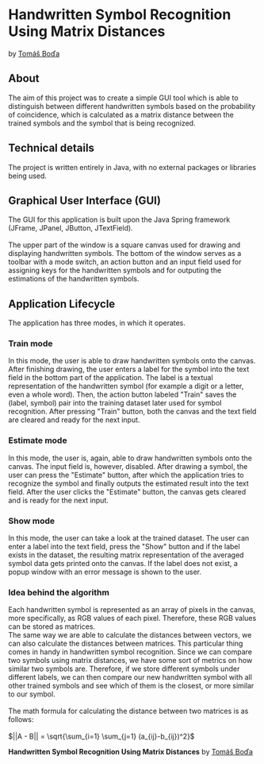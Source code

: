 # Handwritten Symbol Recognition Using Matrix Distances
by [Tomáš Boďa](https://github.com/TomasBoda)

## About
The aim of this project was to create a simple GUI tool which is able to distinguish between different handwritten symbols based on the probability of coincidence, which is calculated as a matrix distance between the trained symbols and the symbol that is being recognized.

## Technical details
The project is written entirely in Java, with no external packages or libraries being used.

## Graphical User Interface (GUI)
The GUI for this application is built upon the Java Spring framework (JFrame, JPanel, JButton, JTextField).
<br>
<br>
The upper part of the window is a square canvas used for drawing and displaying handwritten symbols. The bottom of the window serves as a toolbar with a mode switch, an action button and an input field used for assigning keys for the handwritten symbols and for outputing the estimations of the handwritten symbols.

## Application Lifecycle
The application has three modes, in which it operates.

### Train mode
In this mode, the user is able to draw handwritten symbols onto the canvas. After finishing drawing, the user enters a label for the symbol into the text field in the bottom part of the application. The label is a textual representation of the handwritten symbol (for example a digit or a letter, even a whole word). Then, the action button labeled "Train" saves the (label, symbol) pair into the training dataset later used for symbol recognition. After pressing "Train" button, both the canvas and the text field are cleared and ready for the next input.

### Estimate mode
In this mode, the user is, again, able to draw handwritten symbols onto the canvas. The input field is, however, disabled. After drawing a symbol, the user can press the "Estimate" button, after which the application tries to recognize the symbol and finally outputs the estimated result into the text field. After the user clicks the "Estimate" button, the canvas gets cleared and is ready for the next input.

### Show mode
In this mode, the user can take a look at the trained dataset. The user can enter a label into the text field, press the "Show" button and if the label exists in the dataset, the resulting matrix representation of the averaged symbol data gets printed onto the canvas. If the label does not exist, a popup window with an error message is shown to the user.

### Idea behind the algorithm
Each handwritten symbol is represented as an array of pixels in the canvas, more specifically, as RGB values of each pixel. Therefore, these RGB values can be stored as matrices.
<br>
The same way we are able to calculate the distances between vectors, we can also calculate the distances between matrices. This particular thing comes in handy in handwritten symbol recognition. Since we can compare two symbols using matrix distances, we have some sort of metrics on how similar two symbols are. Therefore, if we store different symbols under different labels, we can then compare our new handwritten symbol with all other trained symbols and see which of them is the closest, or more similar to our symbol.
<br>
<br>
The math formula for calculating the distance between two matrices is as follows:
<br>
<br>
$||A - B|| = \sqrt{\sum_{i=1} \sum_{j=1} (a_{ij}-b_{ij})^2}$


**Handwritten Symbol Recognition Using Matrix Distances** by [Tomáš Boďa](https://github.com/TomasBoda)
